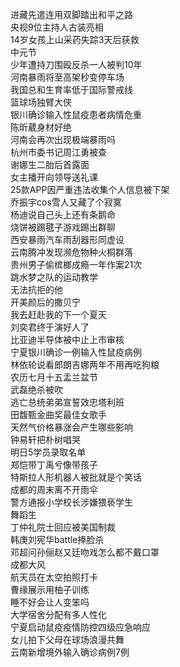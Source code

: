 进藏先遣连用双脚踏出和平之路  
央视9位主持人古装亮相  
14岁女孩上山采药失踪3天后获救  
中元节  
少年遭持刀围殴反杀一人被判10年  
河南暴雨将至高架秒变停车场  
我国总和生育率低于国际警戒线  
篮球场独臂大侠  
银川确诊输入性鼠疫患者病情危重  
陈昕葳身材好绝  
河南会再次出现极端暴雨吗  
杭州市委书记周江勇被查  
谢娜生二胎后首露面  
女主播开向领导送礼课  
25款APP因严重违法收集个人信息被下架  
乔振宇cos雪人又藏了个寂寞  
杨迪说自己头上还有条鹅命  
烧饼被踢毽子游戏踢出群聊  
西安暴雨汽车雨刮器形同虚设  
云南腾冲发现濒危物种火桐群落  
贵州男子偷槟榔成瘾一年作案21次  
跳水梦之队的运动教学  
无法抗拒的他  
开美颜后的撒贝宁  
我去赶赴我的下一个夏天  
刘奕君终于演好人了  
比亚迪半导体被中止上市审核  
宁夏银川确诊一例输入性鼠疫病例  
林依轮说看郎朗吉娜两年不用再吃狗粮  
农历七月十五盂兰盆节  
武磊绝杀被吹  
逃亡总统弟弟宣誓效忠塔利班  
田馥甄金曲奖最佳女歌手  
天然气价格暴涨会产生哪些影响  
钟易轩把朴树唱哭  
明日5学员录取名单  
郑恺带丁禹兮像带孩子  
特斯拉人形机器人被批就是个笑话  
成都的周末离不开雨伞  
警方通报小学校长涉嫌猥亵学生  
舞蹈生  
丁仲礼院士回应被美国制裁  
韩庚刘宪华battle捧脸杀  
邓超问孙俪赵又廷吻戏怎么都不戴口罩  
成都大风  
航天员在太空拍照打卡  
曹缘展示用柚子训练  
睡不好会让人变笨吗  
大学宿舍分配有多人性化  
宁夏启动鼠疫疫情防控四级应急响应  
女儿拍下父母在球场浪漫共舞  
云南新增境外输入确诊病例7例  
